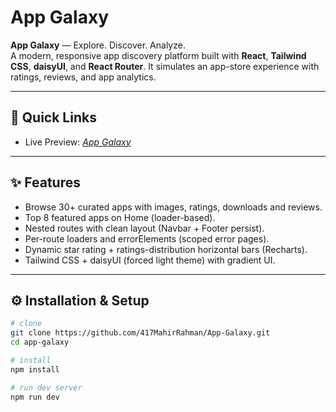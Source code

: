 

# App Galaxy

**App Galaxy** — Explore. Discover. Analyze.  
A modern, responsive app discovery platform built with **React**, **Tailwind CSS**, **daisyUI**, and **React Router**. It simulates an app-store experience with ratings, reviews, and app analytics.

---

## 🚀 Quick Links
 
- Live Preview: *[App Galaxy](https://app-galaxy.netlify.app/)*  

---

## ✨ Features

- Browse 30+ curated apps with images, ratings, downloads and reviews.  
- Top 8 featured apps on Home (loader-based).  
- Nested routes with clean layout (Navbar + Footer persist).  
- Per-route loaders and errorElements (scoped error pages).  
- Dynamic star rating + ratings-distribution horizontal bars (Recharts).  
- Tailwind CSS + daisyUI (forced light theme) with gradient UI.

---

## ⚙️ Installation & Setup

```bash
# clone
git clone https://github.com/417MahirRahman/App-Galaxy.git
cd app-galaxy

# install
npm install

# run dev server
npm run dev


